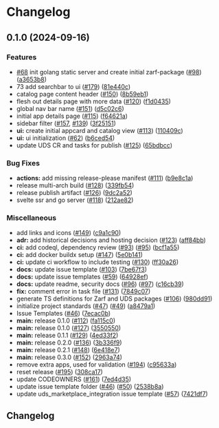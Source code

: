 # Changelog

## 0.1.0 (2024-09-16)

### Features

* [#68](https://github.com/defenseunicorns/uds-marketplace/issues/68) init golang static server and create initial zarf-package ([#98](https://github.com/defenseunicorns/uds-marketplace/issues/98)) ([a3653b8](https://github.com/defenseunicorns/uds-marketplace/commit/a3653b8b21eb385499f8ed2a6ecd5dc47cc6dc63))
* 73 add searchbar to ui ([#179](https://github.com/defenseunicorns/uds-marketplace/issues/179)) ([81e440c](https://github.com/defenseunicorns/uds-marketplace/commit/81e440c93fbe6082e9b8c60593da9fcfe9fc1e57))
* catalog page content header ([#150](https://github.com/defenseunicorns/uds-marketplace/issues/150)) ([8b59eb1](https://github.com/defenseunicorns/uds-marketplace/commit/8b59eb10ab90306896d23a5a1be54146cc832042))
* flesh out details page with more data ([#120](https://github.com/defenseunicorns/uds-marketplace/issues/120)) ([f1d0435](https://github.com/defenseunicorns/uds-marketplace/commit/f1d0435e0b391f04d5de45c31a40a0efcf71cf42))
* global nav bar name ([#151](https://github.com/defenseunicorns/uds-marketplace/issues/151)) ([d5c02c6](https://github.com/defenseunicorns/uds-marketplace/commit/d5c02c6c72a3feecf24e01641219d53ebf152f5a))
* initial app details page ([#115](https://github.com/defenseunicorns/uds-marketplace/issues/115)) ([f64621a](https://github.com/defenseunicorns/uds-marketplace/commit/f64621af3b052b1e9bc18eb9cf9557b91548ea94))
* sidebar filter ([#157](https://github.com/defenseunicorns/uds-marketplace/issues/157), [#139](https://github.com/defenseunicorns/uds-marketplace/issues/139)) ([3f25151](https://github.com/defenseunicorns/uds-marketplace/commit/3f25151a64fcffc4c6e11c2bee7cc5de557e9ef5))
* **ui:** create initial appcard and catalog view ([#113](https://github.com/defenseunicorns/uds-marketplace/issues/113)) ([110409c](https://github.com/defenseunicorns/uds-marketplace/commit/110409c70b08c1479c1204492c3997f620196c98))
* **ui:** ui initialization ([#62](https://github.com/defenseunicorns/uds-marketplace/issues/62)) ([b6ced54](https://github.com/defenseunicorns/uds-marketplace/commit/b6ced54bf8be5847348dff14573d50a729acade0))
* update UDS CR and tasks for publish ([#125](https://github.com/defenseunicorns/uds-marketplace/issues/125)) ([65bdbcc](https://github.com/defenseunicorns/uds-marketplace/commit/65bdbcc4920fd3e0c2cb8821dd20cff5d187bbaf))


### Bug Fixes

* **actions:** add missing release-please manifest ([#111](https://github.com/defenseunicorns/uds-marketplace/issues/111)) ([b9e8c1a](https://github.com/defenseunicorns/uds-marketplace/commit/b9e8c1a418024db4eea07fe703746cf0118a89f6))
* release multi-arch build ([#128](https://github.com/defenseunicorns/uds-marketplace/issues/128)) ([339fb54](https://github.com/defenseunicorns/uds-marketplace/commit/339fb544f893708c9241f77f66e37dd273697be7))
* release publish artifact ([#126](https://github.com/defenseunicorns/uds-marketplace/issues/126)) ([9dc2a52](https://github.com/defenseunicorns/uds-marketplace/commit/9dc2a52eb2b80a993580c4f8b044dd21cd019372))
* svelte ssr and go server ([#118](https://github.com/defenseunicorns/uds-marketplace/issues/118)) ([212ae82](https://github.com/defenseunicorns/uds-marketplace/commit/212ae82a54de04746888fe0261b1be79a41f9916))


### Miscellaneous

* add links and icons ([#149](https://github.com/defenseunicorns/uds-marketplace/issues/149)) ([c9a1c90](https://github.com/defenseunicorns/uds-marketplace/commit/c9a1c901d39f3f8b0488807b814a4826f010ccb0))
* **adr:** add historical decisions and hosting decision ([#123](https://github.com/defenseunicorns/uds-marketplace/issues/123)) ([aff84bb](https://github.com/defenseunicorns/uds-marketplace/commit/aff84bb7e690a40c90c020ec47c292b76248d722))
* **ci:** add codeql, dependency review ([#93](https://github.com/defenseunicorns/uds-marketplace/issues/93)) ([#95](https://github.com/defenseunicorns/uds-marketplace/issues/95)) ([bcf1a55](https://github.com/defenseunicorns/uds-marketplace/commit/bcf1a55741e05b062a5b9e1432d7238611de433d))
* **ci:** add docker buildx setup ([#147](https://github.com/defenseunicorns/uds-marketplace/issues/147)) ([5e0b141](https://github.com/defenseunicorns/uds-marketplace/commit/5e0b141c7373b3b4b3083affe35a04a669054c2c))
* **ci:** update ci workflow to include testing ([#130](https://github.com/defenseunicorns/uds-marketplace/issues/130)) ([ff30a26](https://github.com/defenseunicorns/uds-marketplace/commit/ff30a2672052435089d0cdea6a1950a21b76abe8))
* **docs:** update issue template ([#103](https://github.com/defenseunicorns/uds-marketplace/issues/103)) ([7be67f3](https://github.com/defenseunicorns/uds-marketplace/commit/7be67f307d236b9073c202889abe348081f97928))
* **docs:** update issue templates ([#59](https://github.com/defenseunicorns/uds-marketplace/issues/59)) ([64928ef](https://github.com/defenseunicorns/uds-marketplace/commit/64928ef3a4a31848690f673a5034747c73eaeb14))
* **docs:** update readme, security docs ([#96](https://github.com/defenseunicorns/uds-marketplace/issues/96)) ([#97](https://github.com/defenseunicorns/uds-marketplace/issues/97)) ([c16cb39](https://github.com/defenseunicorns/uds-marketplace/commit/c16cb3917beab4bec8dbcb0dda83a17376398042))
* **fix:** comment error in task file ([#131](https://github.com/defenseunicorns/uds-marketplace/issues/131)) ([7849c07](https://github.com/defenseunicorns/uds-marketplace/commit/7849c07b9fbbfea1d4f2dc791b11e1bfa7c5f6d0))
* generate TS definitions for Zarf and UDS packages ([#106](https://github.com/defenseunicorns/uds-marketplace/issues/106)) ([980dd91](https://github.com/defenseunicorns/uds-marketplace/commit/980dd91b1901975210d197f6879afdb79bef92f7))
* initialize project standards ([#47](https://github.com/defenseunicorns/uds-marketplace/issues/47)) ([#49](https://github.com/defenseunicorns/uds-marketplace/issues/49)) ([a8479a1](https://github.com/defenseunicorns/uds-marketplace/commit/a8479a156d04cb2ac5362138479f1756057ee0f0))
* Issue Templates ([#46](https://github.com/defenseunicorns/uds-marketplace/issues/46)) ([7ecac0b](https://github.com/defenseunicorns/uds-marketplace/commit/7ecac0b7068f61078e2968cb1f888a16f706b037))
* **main:** release 0.1.0 ([#112](https://github.com/defenseunicorns/uds-marketplace/issues/112)) ([fa115c0](https://github.com/defenseunicorns/uds-marketplace/commit/fa115c0ce275089f45fee11bd6b70782cf5a5f90))
* **main:** release 0.1.0 ([#127](https://github.com/defenseunicorns/uds-marketplace/issues/127)) ([3550550](https://github.com/defenseunicorns/uds-marketplace/commit/35505501636929f83f0461fabd8cdb0fcaca2fd8))
* **main:** release 0.1.1 ([#129](https://github.com/defenseunicorns/uds-marketplace/issues/129)) ([4ed33f2](https://github.com/defenseunicorns/uds-marketplace/commit/4ed33f233871f96a9c9627b848de677ea48dab01))
* **main:** release 0.2.0 ([#136](https://github.com/defenseunicorns/uds-marketplace/issues/136)) ([3b336f9](https://github.com/defenseunicorns/uds-marketplace/commit/3b336f95c67ec89d8ff2e7aca8e8d6289aaa40f9))
* **main:** release 0.2.1 ([#148](https://github.com/defenseunicorns/uds-marketplace/issues/148)) ([6e418e7](https://github.com/defenseunicorns/uds-marketplace/commit/6e418e7711a96b3e21bc13416dbccd116d3431e1))
* **main:** release 0.3.0 ([#152](https://github.com/defenseunicorns/uds-marketplace/issues/152)) ([2963a74](https://github.com/defenseunicorns/uds-marketplace/commit/2963a746c34ee856fd42627c66ee23638fa6d9f2))
* remove extra apps, used for validation ([#194](https://github.com/defenseunicorns/uds-marketplace/issues/194)) ([c95633a](https://github.com/defenseunicorns/uds-marketplace/commit/c95633a45b1067fa2f13ff525bf3600eff929eca))
* reset release ([#195](https://github.com/defenseunicorns/uds-marketplace/issues/195)) ([308ca17](https://github.com/defenseunicorns/uds-marketplace/commit/308ca17591cd6729b1db8b5c2d0f51e17b5088f3))
* update CODEOWNERS ([#161](https://github.com/defenseunicorns/uds-marketplace/issues/161)) ([7ed4d35](https://github.com/defenseunicorns/uds-marketplace/commit/7ed4d35d842a11b1953298515e340b329c3c84a5))
* update issue template folder ([#46](https://github.com/defenseunicorns/uds-marketplace/issues/46)) ([#50](https://github.com/defenseunicorns/uds-marketplace/issues/50)) ([2538b8a](https://github.com/defenseunicorns/uds-marketplace/commit/2538b8af9a60acb59eec2bf9bee203cea2e32143))
* update uds_marketplace_integration issue template ([#57](https://github.com/defenseunicorns/uds-marketplace/issues/57)) ([7421df7](https://github.com/defenseunicorns/uds-marketplace/commit/7421df73ad4a11ef19aa6a2610c96183df772bf4))

## Changelog
